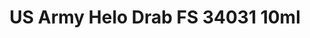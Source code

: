 ---
layout: product
title: "US Army Helo Drab FS 34031 10ml"
price: "330" 
desc: "Nitro 10mL"
img_path: "/assets/img/RC229.webp"
brand: "AK "
available: true
special_offer: false
new: false
soon: false
cat: "020000"
subcat: "020200"
subsubcat: "020201"
sifra: "RC229"
popular: false
spec: false
---